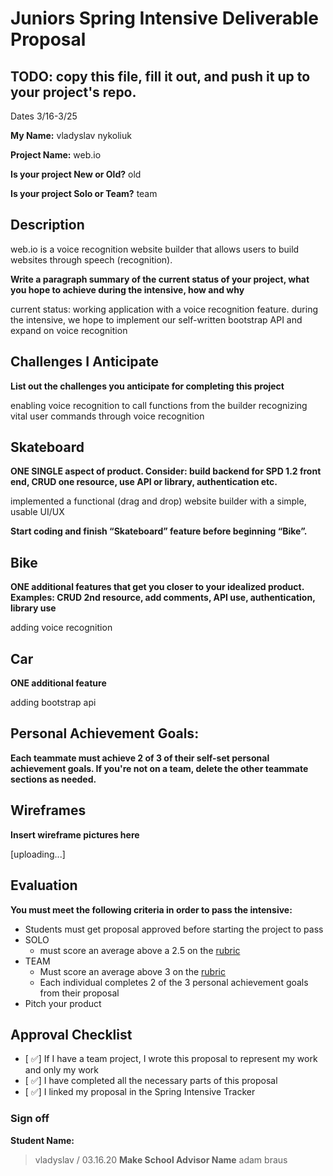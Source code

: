 # Juniors Spring Intensive Deliverable Proposal

## TODO: copy this file, fill it out, and push it up to your project's repo.

Dates 3/16-3/25

**My Name:** 
vladyslav nykoliuk

**Project Name:** 
web.io

**Is your project New or Old?**
old

**Is your project Solo or Team?**
team

## Description
web.io is a voice recognition website builder that allows users to build websites through speech (recognition).

**Write a paragraph summary of the current status of your project, what you hope to achieve during the intensive, how and why**

current status: working application with a voice recognition feature. during the intensive, we hope to implement our self-written bootstrap API and expand on voice recognition

## Challenges I Anticipate

**List out the challenges you anticipate for completing this project**

enabling voice recognition to call functions from the builder
recognizing vital user commands through voice recognition

## Skateboard

**ONE SINGLE aspect of product. Consider: build backend for SPD 1.2 front end, CRUD one resource, use API or library, authentication etc.**

implemented a functional (drag and drop) website builder with a simple, usable UI/UX

**Start coding and finish “Skateboard” feature before beginning “Bike”.** 

## Bike
**ONE additional features that get you closer to your idealized product. Examples: CRUD 2nd resource, add comments, API use, authentication, library use** 

adding voice recognition

## Car
**ONE additional feature** 

adding bootstrap api

## Personal Achievement Goals:

**Each teammate must achieve 2 of 3 of their self-set personal achievement goals. If you're not on a team, delete the other teammate sections as needed.**

## Wireframes

**Insert wireframe pictures here**

[uploading...]

## Evaluation

**You must meet the following criteria in order to pass the intensive:**

- Students must get proposal approved before starting the project to pass
- SOLO 
    - must score an average above a 2.5 on the [rubric]
- TEAM 
    - Must score an average above 3 on the [rubric]
    - Each individual completes 2 of the 3 personal achievement goals from their proposal
- Pitch your product

[rubric]:https://docs.google.com/document/d/1IOQDmohLBEBT-hyr-2vgw1mbZUNsq3fHxVfH0oRmVt0/edit


## Approval Checklist
- [ ✅] If I have a team project, I wrote this proposal to represent my work and only my work
- [ ✅] I have completed all the necessary parts of this proposal
- [ ✅] I linked my proposal in the Spring Intensive Tracker

### Sign off

**Student Name:**                
> vladyslav / 03.16.20
**Make School Advisor Name**
> adam braus
